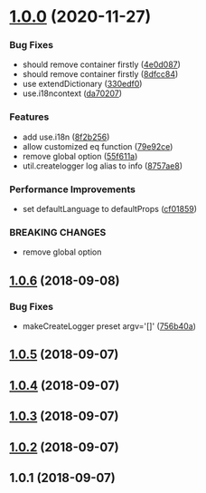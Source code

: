 <a name="1.0.0"></a>
# [1.0.0](https://github.com/imcuttle/rcp/compare/v1.0.6...v1.0.0) (2020-11-27)


### Bug Fixes

* should remove container firstly ([4e0d087](https://github.com/imcuttle/rcp/commit/4e0d087))
* should remove container firstly ([8dfcc84](https://github.com/imcuttle/rcp/commit/8dfcc84))
* use extendDictionary ([330edf0](https://github.com/imcuttle/rcp/commit/330edf0))
* use.i18ncontext ([da70207](https://github.com/imcuttle/rcp/commit/da70207))


### Features

* add use.i18n ([8f2b256](https://github.com/imcuttle/rcp/commit/8f2b256))
* allow customized eq function ([79e92ce](https://github.com/imcuttle/rcp/commit/79e92ce))
* remove global option ([55f611a](https://github.com/imcuttle/rcp/commit/55f611a))
* util.createlogger log alias to info ([8757ae8](https://github.com/imcuttle/rcp/commit/8757ae8))


### Performance Improvements

* set defaultLanguage to defaultProps ([cf01859](https://github.com/imcuttle/rcp/commit/cf01859))


### BREAKING CHANGES

* remove global option



<a name="1.0.6"></a>
## [1.0.6](https://github.com/imcuttle/rcp/compare/v1.0.5...v1.0.6) (2018-09-08)


### Bug Fixes

* makeCreateLogger preset argv='[]' ([756b40a](https://github.com/imcuttle/rcp/commit/756b40a))



<a name="1.0.5"></a>
## [1.0.5](https://github.com/imcuttle/rcp/compare/v1.0.4...v1.0.5) (2018-09-07)



<a name="1.0.4"></a>
## [1.0.4](https://github.com/imcuttle/rcp/compare/v1.0.3...v1.0.4) (2018-09-07)



<a name="1.0.3"></a>
## [1.0.3](https://github.com/imcuttle/rcp/compare/v1.0.2...v1.0.3) (2018-09-07)



<a name="1.0.2"></a>
## [1.0.2](https://github.com/imcuttle/rcp/compare/v1.0.1...v1.0.2) (2018-09-07)



<a name="1.0.1"></a>
## 1.0.1 (2018-09-07)




